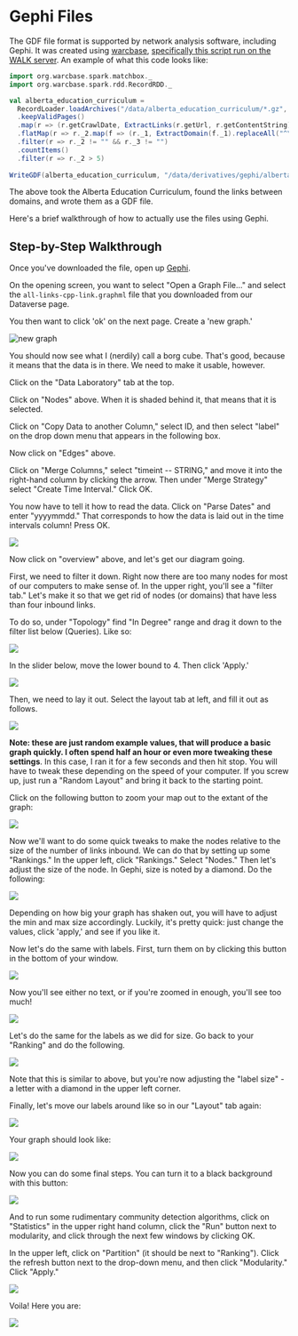 # Gephi Files

The GDF file format is supported by network analysis software, including Gephi. It was created using [warcbase](http://warcbase.org), [specifically this script run on the WALK server](https://github.com/web-archive-group/WALK/blob/master/Scripts/160711-GephiExtractor.scala). An example of what this code looks like:

```scala
import org.warcbase.spark.matchbox._ 
import org.warcbase.spark.rdd.RecordRDD._ 

val alberta_education_curriculum = 
  RecordLoader.loadArchives("/data/alberta_education_curriculum/*.gz", sc) 
  .keepValidPages()
  .map(r => (r.getCrawlDate, ExtractLinks(r.getUrl, r.getContentString)))
  .flatMap(r => r._2.map(f => (r._1, ExtractDomain(f._1).replaceAll("^\\s*www\\.", ""), ExtractDomain(f._2).replaceAll("^\\s*www\\.", ""))))
  .filter(r => r._2 != "" && r._3 != "")
  .countItems()
  .filter(r => r._2 > 5) 
  
WriteGDF(alberta_education_curriculum, "/data/derivatives/gephi/alberta_education_curriculum.gdf")
```

The above took the Alberta Education Curriculum, found the links between domains, and wrote them as a GDF file.

Here's a brief walkthrough of how to actually use the files using Gephi.

## Step-by-Step Walkthrough

Once you've downloaded the file, open up [Gephi](http://gephi.github.io/).

On the opening screen, you want to select "Open a Graph File..." and select the `all-links-cpp-link.graphml` file that you downloaded from our Dataverse page.

You then want to click 'ok' on the next page. Create a 'new graph.'

![new graph](https://ianmilli.files.wordpress.com/2015/12/screen-shot-2015-12-10-at-5-27-54-pm.png?w=1024)

You should now see what I (nerdily) call a borg cube. That's good, because it means that the data is in there. We need to make it usable, however.

Click on the "Data Laboratory" tab at the top.

Click on "Nodes" above. When it is shaded behind it, that means that it is selected.

Click on "Copy Data to another Column," select ID, and then select "label" on the drop down menu that appears in the following box.

Now click on "Edges" above.

Click on "Merge Columns," select "timeint -- STRING," and move it into the right-hand column by clicking the arrow. Then under "Merge Strategy" select "Create Time Interval." Click OK.

You now have to tell it how to read the data. Click on "Parse Dates" and enter "yyyymmdd." That corresponds to how the data is laid out in the time intervals column! Press OK.

![](https://ianmilli.files.wordpress.com/2015/12/screen-shot-2015-12-10-at-5-30-45-pm.png?w=1024)

Now click on "overview" above, and let's get our diagram going.

First, we need to filter it down. Right now there are too many nodes for most of our computers to make sense of. In the upper right, you'll see a "filter tab." Let's make it so that we get rid of nodes (or domains) that have less than four inbound links.

To do so, under "Topology" find "In Degree" range and drag it down to the filter list below (Queries). Like so:

![](https://ianmilli.files.wordpress.com/2015/12/screen-shot-2015-12-10-at-5-33-18-pm.png?w=187)

In the slider below, move the lower bound to 4. Then click 'Apply.'

![](https://ianmilli.files.wordpress.com/2015/12/screen-shot-2015-12-10-at-5-34-46-pm.png?w=150)

Then, we need to lay it out. Select the layout tab at left, and fill it out as follows.

![](https://ianmilli.files.wordpress.com/2015/12/screen-shot-2015-12-10-at-5-36-07-pm.png?w=242)

**Note: these are just random example values, that will produce a basic graph quickly. I often spend half an hour or even more tweaking these settings</strong>. In this case, I ran it for a few seconds and then hit stop.** You will have to tweak these depending on the speed of your computer. If you screw up, just run a "Random Layout" and bring it back to the starting point.

Click on the following button to zoom your map out to the extant of the graph:

![](https://ianmilli.files.wordpress.com/2015/12/screen-shot-2015-12-10-at-5-37-20-pm.png)

Now we'll want to do some quick tweaks to make the nodes relative to the size of the number of links inbound. We can do that by setting up some "Rankings." In the upper left, click "Rankings." Select "Nodes." Then let's adjust the size of the node. In Gephi, size is noted by a diamond. Do the following:

![](https://ianmilli.files.wordpress.com/2015/12/screen-shot-2015-12-10-at-5-38-32-pm.png?w=300)

Depending on how big your graph has shaken out, you will have to adjust the min and max size accordingly. Luckily, it's pretty quick: just change the values, click 'apply,' and see if you like it.

Now let's do the same with labels. First, turn them on by clicking this button in the bottom of your window.

![](https://ianmilli.files.wordpress.com/2015/12/screen-shot-2015-12-10-at-5-39-58-pm.png)

Now you'll see either no text, or if you're zoomed in enough, you'll see too much!

![](https://ianmilli.files.wordpress.com/2015/12/screen-shot-2015-12-10-at-5-40-30-pm.png?w=300)

Let's do the same for the labels as we did for size. Go back to your "Ranking" and do the following.

![](https://ianmilli.files.wordpress.com/2015/12/screen-shot-2015-12-10-at-5-41-37-pm.png?w=300)

Note that this is similar to above, but you're now adjusting the "label size" - a letter with a diamond in the upper left corner.

Finally, let's move our labels around like so in our "Layout" tab again:

![](https://ianmilli.files.wordpress.com/2015/12/screen-shot-2015-12-10-at-5-41-45-pm.png?w=300)

Your graph should look like:

![](https://ianmilli.files.wordpress.com/2015/12/screen-shot-2015-12-10-at-5-41-55-pm.png?w=1024)

Now you can do some final steps. You can turn it to a black background with this button:

![](https://ianmilli.files.wordpress.com/2015/12/screen-shot-2015-12-10-at-5-43-47-pm.png)

And to run some rudimentary community detection algorithms, click on "Statistics" in the upper right hand column, click the "Run" button next to modularity, and click through the next few windows by clicking OK.

In the upper left, click on "Partition" (it should be next to "Ranking"). Click the refresh button next to the drop-down menu, and then click "Modularity." Click "Apply."

![](https://ianmilli.files.wordpress.com/2015/12/screen-shot-2015-12-10-at-5-44-55-pm.png?w=272)

Voila! Here you are:

![](https://ianmilli.files.wordpress.com/2015/12/screen-shot-2015-12-10-at-5-46-10-pm.png)
